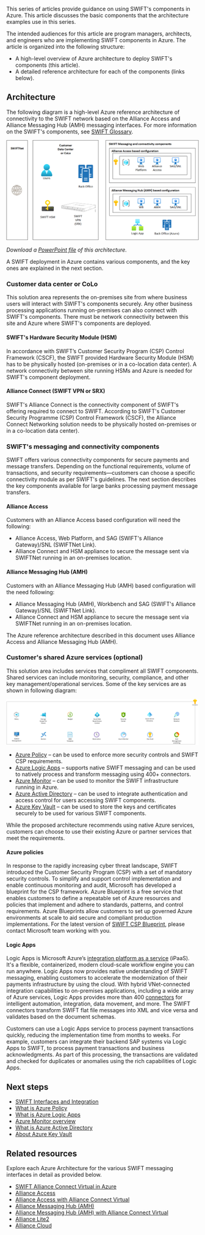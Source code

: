 This series of articles provide guidance on using SWIFT's components in Azure. This article discusses the basic components that the architecture examples use in this series.

The intended audiences for this article are program managers, architects, and engineers who are implementing SWIFT components in Azure. The article is organized into the following structure:

* A high-level overview of Azure architecture to deploy SWIFT's components (this article).
* A detailed reference architecture for each of the components (links below).

## Architecture

The following diagram is a high-level Azure reference architecture of connectivity to the SWIFT network based on the Alliance Access and Alliance Messaging Hub (AMH) messaging interfaces.
For more information on the SWIFT's components, see [SWIFT Glossary](https://developer.swift.com/glossary).

![SWIFT Architecture](./media/swift-ref-arch.png)

*Download a [PowerPoint file](https://arch-center.azureedge.net/swift-ref-arch.pptx) of this architecture.*

A SWIFT deployment in Azure contains various components, and the key ones are explained in the next section.

### Customer data center or CoLo

This solution area represents the on-premises site from where business users will interact with SWIFT's components securely. Any other business processing applications running on-premises can also connect with SWIFT's components. There must be network connectivity between this site and Azure where SWIFT's components are deployed.

#### SWIFT's Hardware Security Module (HSM)

In accordance with SWIFT’s Customer Security Program (CSP) Control Framework (CSCF), the SWIFT provided Hardware Security Module (HSM) has to be physically hosted (on-premises or in a co-location data center). A network connectivity between site running HSMs and Azure is needed for SWIFT's component deployment.

#### Alliance Connect (SWIFT VPN or SRX)

SWIFT's Alliance Connect is the connectivity component of SWIFT's offering required to connect to SWIFT. According to SWIFT's Customer Security Programme (CSP) Control Framework (CSCF), the Alliance Connect Networking solution needs to be physically hosted on-premises or in a co-location data center).

### SWIFT's messaging and connectivity components

SWIFT offers various connectivity components for secure payments and message transfers. Depending on the functional requirements, volume of transactions, and security requirements—customers can choose a specific connectivity module as per SWIFT's guidelines. The next section describes the key components available for large banks processing payment message transfers.

#### Alliance Access

Customers with an Alliance Access based configuration will need the following:

* Alliance Access, Web Platform, and SAG (SWIFT's Alliance Gateway)/SNL (SWIFTNet Link).
* Alliance Connect and HSM appliance to secure the message sent via SWIFTNet running in an on-premises location.

#### Alliance Messaging Hub (AMH)

Customers with an Alliance Messaging Hub (AMH) based configuration will the need following:

* Alliance Messaging Hub (AMH), Workbench and SAG (SWIFT's Alliance Gateway)/SNL (SWIFTNet Link).
* Alliance Connect and HSM appliance to secure the message sent via SWIFTNet running in an on-premises location.

The Azure reference architecture described in this document uses Alliance Access and Alliance Messaging Hub (AMH).

### Customer's shared Azure services (optional)

This solution area includes services that compliment all SWIFT components. Shared services can include monitoring, security, compliance, and other key management/operational services. Some of the key services are as shown in following diagram:

[![SWIFT Shared Services Architecture](./media/amh-on-azure-shared.png#lightbox)](./media/amh-on-azure-shared.png#lightbox)

* [Azure Policy](https://azure.microsoft.com/services/azure-policy) – can be used to enforce more security controls and SWIFT CSP requirements.
* [Azure Logic Apps](https://azure.microsoft.com/services/logic-apps) – supports native SWIFT messaging and can be used to natively process and transform messaging using 400+ connectors.
* [Azure Monitor](https://azure.microsoft.com/en-us/services/monitor) – can be used to monitor the SWIFT infrastructure running in Azure.
* [Azure Active Directory](https://azure.microsoft.com/services/active-directory) – can be used to integrate authentication and access control for users accessing SWIFT components.
* [Azure Key Vault](https://azure.microsoft.com/en-us/services/key-vault) – can be used to store the keys and certificates securely to be used for various SWIFT components.  

While the proposed architecture recommends using native Azure services, customers can choose to use their existing Azure or partner services that meet the requirements.

#### Azure policies

In response to the rapidly increasing cyber threat landscape, SWIFT introduced the Customer Security Program (CSP) with a set of mandatory security controls. To simplify and support control implementation and enable continuous monitoring and audit, Microsoft has developed a blueprint for the CSP framework. Azure Blueprint is a free service that enables customers to define a repeatable set of Azure resources and policies that implement and adhere to standards, patterns, and control requirements.  Azure Blueprints allow customers to set up governed Azure environments at scale to aid secure and compliant production implementations. For the latest version of [SWIFT CSP Blueprint](https://azure.microsoft.com/blog/new-azure-blueprint-enables-swift-connect), please contact Microsoft team working with you.

#### Logic Apps

Logic Apps is Microsoft Azure’s [integration platform as a service](https://argonsys.com/microsoft-cloud/glossary/platform-as-a-service) (iPaaS). It's a flexible, containerized, modern cloud-scale workflow engine you can run anywhere. Logic Apps now provides native understanding of SWIFT messaging, enabling customers to accelerate the modernization of their payments infrastructure by using the cloud. With hybrid VNet-connected integration capabilities to on-premises applications, including a wide array of Azure services, Logic Apps provides more than 400 [connectors](/connectors/connector-reference/connector-reference-logicapps-connectors) for intelligent automation, integration, data movement, and more. The SWIFT connectors transform SWIFT flat file messages into XML and vice versa and validates based on the document schemas.

Customers can use a Logic Apps service to process payment transactions quickly, reducing the implementation time from months to weeks. For example, customers can integrate their backend SAP systems via Logic Apps to SWIFT, to process payment transactions and business acknowledgments. As part of this processing, the transactions are validated and checked for duplicates or anomalies using the rich capabilities of Logic Apps.

## Next steps

* [SWIFT Interfaces and Integration](https://www.swift.com/our-solutions/interfaces-and-integration)
* [What is Azure Policy](/azure/governance/policy/overview)
* [What is Azure Logic Apps](/azure/logic-apps/logic-apps-overview)
* [Azure Monitor overview](/azure/azure-monitor/overview)
* [What is Azure Active Directory](/azure/active-directory/fundamentals/active-directory-whatis)
* [About Azure Key Vault](/azure/key-vault/general/overview)

## Related resources

Explore each Azure Architecture for the various SWIFT messaging interfaces in detail as provided below.

* [SWIFT Alliance Connect Virtual in Azure](swift-on-azure-vsrx.yml)
* [Alliance Access](swift-alliance-access-on-azure.yml)
* [Alliance Access with Alliance Connect Virtual](swift-alliance-access-vsrx-on-azure.yml)
* [Alliance Messaging Hub (AMH)](swift-alliance-messaging-hub.yml)
* [Alliance Messaging Hub (AMH) with Alliance Connect Virtual](swift-alliance-messaging-hub-vsrx.yml)
* [Alliance Lite2](swift-alliance-lite-2-on-azure.yml)
* [Alliance Cloud](swift-alliance-cloud-on-azure.yml)
